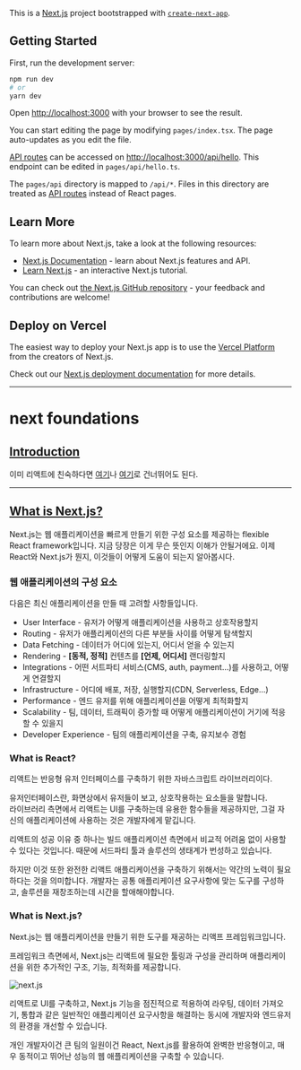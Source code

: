 This is a [Next.js](https://nextjs.org/) project bootstrapped with [`create-next-app`](https://github.com/vercel/next.js/tree/canary/packages/create-next-app).

## Getting Started

First, run the development server:

```bash
npm run dev
# or
yarn dev
```

Open [http://localhost:3000](http://localhost:3000) with your browser to see the result.

You can start editing the page by modifying `pages/index.tsx`. The page auto-updates as you edit the file.

[API routes](https://nextjs.org/docs/api-routes/introduction) can be accessed on [http://localhost:3000/api/hello](http://localhost:3000/api/hello). This endpoint can be edited in `pages/api/hello.ts`.

The `pages/api` directory is mapped to `/api/*`. Files in this directory are treated as [API routes](https://nextjs.org/docs/api-routes/introduction) instead of React pages.

## Learn More

To learn more about Next.js, take a look at the following resources:

- [Next.js Documentation](https://nextjs.org/docs) - learn about Next.js features and API.
- [Learn Next.js](https://nextjs.org/learn) - an interactive Next.js tutorial.

You can check out [the Next.js GitHub repository](https://github.com/vercel/next.js/) - your feedback and contributions are welcome!

## Deploy on Vercel

The easiest way to deploy your Next.js app is to use the [Vercel Platform](https://vercel.com/new?utm_medium=default-template&filter=next.js&utm_source=create-next-app&utm_campaign=create-next-app-readme) from the creators of Next.js.

Check out our [Next.js deployment documentation](https://nextjs.org/docs/deployment) for more details.

---

# next foundations

## [Introduction](https://nextjs.org/learn/foundations/about-nextjs?utm_source=next-site&utm_medium=homepage-cta&utm_campaign=next-website)

이미 리액트에 친숙하다면 [여기](https://nextjs.org/learn/foundations/from-react-to-nextjs/getting-started-with-nextjs)나 [여기](https://nextjs.org/learn/basics/create-nextjs-app)로 건너뛰어도 된다.

---

## [What is Next.js?](https://nextjs.org/learn/foundations/about-nextjs/what-is-nextjs)

Next.js는 웹 애플리케이션을 빠르게 만들기 위한 구성 요소를 제공하는 flexible React framework입니다. 지금 당장은 이게 무슨 뜻인지 이해가 안될거에요. 이제 React와 Next.js가 뭔지, 이것들이 어떻게 도움이 되는지 알아봅시다.

### 웹 애플리케이션의 구성 요소

다음은 최신 애플리케이션을 만들 때 고려할 사항들입니다.

- User Interface - 유저가 어떻게 애플리케이션을 사용하고 상호작용할지
- Routing - 유저가 애플리케이션의 다른 부분들 사이를 어떻게 탐색할지
- Data Fetching - 데이터가 어디에 있는지, 어디서 얻을 수 있는지
- Rendering - **[동적, 정적]** 컨텐츠를 **[언제, 어디서]** 랜더링할지
- Integrations - 어떤 서트파티 서비스(CMS, auth, payment...)를 사용하고, 어떻게 연결할지
- Infrastructure - 어디에 배포, 저장, 실행할지(CDN, Serverless, Edge...)
- Performance - 엔드 유저를 위해 애플리케이션을 어떻게 최적화할지
- Scalability - 팀, 데이터, 트래픽이 증가할 때 어떻게 애플리케이션이 거기에 적응할 수 있을지
- Developer Experience - 팀의 애플리케이션을 구축, 유지보수 경험

### What is React?

리액트는 반응형 유저 인터페이스를 구축하기 위한 자바스크립트 라이브러리이다.

유저인터페이스란, 화면상에서 유저들이 보고, 상호작용하는 요소들을 말합니다.  
라이브러리 측면에서 리액트는 UI를 구축하는데 유용한 함수들을 제공하지만, 그걸 자신의 애플리케이션에 사용하는 것은 개발자에게 맡깁니다.  

리액트의 성공 이유 중 하나는 빌드 애플리케이션 측면에서 비교적 어려움 없이 사용할 수 있다는 것입니다. 때문에 서드파티 툴과 솔루션의 생태계가 번성하고 있습니다.

하지만 이것 또한 완전한 리액트 애플리케이션을 구축하기 위해서는 약간의 노력이 필요하다는 것을 의미합니다. 개발자는 공통 애플리케이션 요구사항에 맞는 도구를 구성하고, 솔루션을 재창조하는데 시간을 할애해야합니다.

### What is Next.js?

Next.js는 웹 애플리케이션을 만들기 위한 도구를 재공하는 리액프 프레임워크입니다.  

프레임워크 측면에서, Next.js는 리액트에 필요한 툴링과 구성을 관리하며 애플리케이션을 위한 추가적인 구조, 기능, 최적화를 제공합니다.

![next.js](https://nextjs.org/static/images/learn/foundations/next-app.png)

리액트로 UI를 구축하고, Next.js 기능을 점진적으로 적용하여 라우팅, 데이터 가져오기, 통합과 같은 일반적인 애플리케이션 요구사항을 해결하는 동시에 개발자와 엔드유저의 환경을 개선할 수 있습니다.

개인 개발자이건 큰 팀의 일원이건 React, Next.js를 활용하여 완벽한 반응형이고, 매우 동적이고 뛰어난 성능의 웹 애플리케이션을 구축할 수 있습니다.